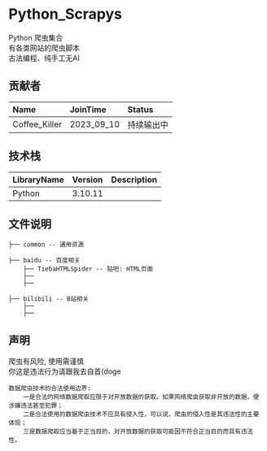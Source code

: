 # Python_Scrapys 

Python 爬虫集合  
有各类网站的爬虫脚本  
古法编程、纯手工无AI


## 贡献者
| Name          | JoinTime   | Status |
|:--------------|:-----------|:-------|
| Coffee_Killer | 2023_09_10 | 持续输出中  |


## 技术栈
| LibraryName | Version | Description |
|:------------|:--------|:------------|
| Python      | 3.10.11 |             |


## 文件说明
``` 
├── common -- 通用资源

├── baidu -- 百度相关
    ├── TiebaHTMLSpider -- 贴吧: HTML页面
    ├──
    ├──
    
├── bilibili -- B站相关
    ├──
    ├── 
```

## 声明

爬虫有风险, 使用需谨慎  
你这是违法行为请跟我去自首(doge

``` 
数据爬虫技术的合法使用边界: 
    一是合法的网络数据爬取应限于对开放数据的获取。如果网络爬虫获取非开放的数据，便涉嫌违法甚至犯罪；
    二是合法使用的数据爬虫技术不应具有侵入性，可以说，爬虫的侵入性是其违法性的主要体现；
    三是数据爬取应当基于正当目的，对开放数据的获取可能因不符合正当目的而具有违法性。
```